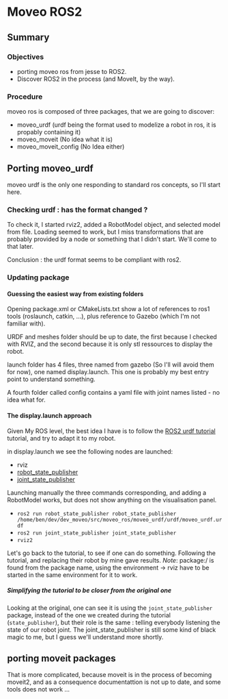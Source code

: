 # Moveo ROS2

## Summary

### Objectives

- porting moveo ros from jesse to ROS2.
- Discover ROS2 in the process (and MoveIt, by the way).

### Procedure

moveo ros is composed of three packages, that we are going to discover:

- moveo_urdf (urdf being the format used to modelize a robot in ros, it is propably containing it)
- moveo_moveit (No idea what it is)
- moveo_moveit_config (No Idea either)

## Porting moveo_urdf

moveo urdf is the only one responding to standard ros concepts, so I'll start here.

### Checking urdf : has the format changed ?

To check it, I started rviz2, added a RobotModel object, and selected model from file.
Loading seemed to work, but I miss transformations that are probably provided by a node or something that I didn't start. We'll come to that later.

Conclusion : the urdf format seems to be compliant with ros2.

### Updating package

#### Guessing the easiest way from existing folders

Opening package.xml or CMakeLists.txt show a lot of references to ros1 tools (roslaunch, catkin, ...), plus reference to Gazebo (which I'm not familiar with).

URDF and meshes folder should be up to date, the first because I checked with RVIZ, and the second because it is only stl ressources to display the robot.

launch folder has 4 files, three named from gazebo (So I'll will avoid them for now), one named display.launch. This one is probably my best entry point to understand something.

A fourth folder called config contains a yaml file with joint names listed - no idea what for.

#### The display.launch approach

Given My ROS level, the best idea I have is to follow the [ROS2 urdf tutorial](https://index.ros.org/doc/ros2/Tutorials/URDF/Using-URDF-with-Robot-State-Publisher/) tutorial, and try to adapt it to my robot.

in display.launch we see the following nodes are launched:

- rviz
- [robot_state_publisher](https://github.com/ros/robot_state_publisher/tree/foxy)
- [joint_state_publisher](https://index.ros.org/p/joint_state_publisher/)

Launching manually the three commands corresponding, and adding a RobotModel works, but does not show anything on the visualisation panel.

- `ros2 run robot_state_publisher robot_state_publisher /home/ben/dev/dev_moveo/src/moveo_ros/moveo_urdf/urdf/moveo_urdf.urdf`
- `ros2 run joint_state_publisher joint_state_publisher`
- `rviz2`

Let's go back to the tutorial, to see if one can do something. Following the tutorial, and replacing their robot by mine gave results.
*Note*: package:/ is found from the package name, using the environment -> rviz have to be started in the same environment for it to work.

##### Simplifying the tutorial to be closer from the original one

Looking at the original, one can see it is using the `joint_state_publisher` package, instead of the one we created during the tutorial (`state_publisher`), but their role is the same : telling everybody listening the state of our robot joint. The joint_state_publisher is still some kind of black magic to me, but I guess we'll understand more shortly.

## porting moveit packages

That is more complicated, because moveit is in the process of becoming moveit2, and as a consequence documentattion is not up to date, and some tools does not work ...
